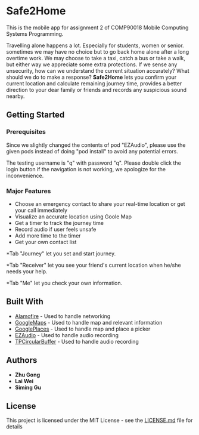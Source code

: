 # Safe2Home

This is the mobile app for assignment 2 of COMP90018 Mobile Computing Systems Programming. 
    
Travelling alone happens a lot. Especially for students, women or senior. sometimes we may have no choice but to go back home alone after a long overtime work. We may choose to take a taxi, catch a bus or take a walk, but either way we appreciate some extra protections. If we sense any unsecurity, how can we understand the current situation accurately? What should we do to make a response? **Safe2Home** lets you confirm your current location and calculate remaining journey time, provides a better direction to your dear family or friends and records any suspicious sound nearby. 

## Getting Started

### Prerequisites

Since we slightly changed the contents of pod "EZAudio", please use the given pods instead of doing "pod install" to avoid any potential errors. 
     
The testing username is "q" with password "q". Please double click the login button if the navigation is not working, we apologize for the inconvenience.

### Major Features

* Choose an emergency contact to share your real-time location or get your call immediately
* Visualize an accurate location using Goole Map
* Get a timer to track the journey time
* Record audio if user feels unsafe
* Add more time to the timer
* Get your own contact list
    
*Tab "Journey" let you set and start journey.     

*Tab "Receiver" let you see your friend's current location when he/she needs your help.  

*Tab "Me" let you check your own information.

## Built With

* [Alamofire](https://github.com/Alamofire/Alamofire) - Used to handle networking
* [GoogleMaps](https://github.com/googlemaps/) - Used to handle map and relevant information
* [GooglePlaces](https://github.com/qpowell/google_places) - Used to handle map and place a picker
* [EZAudio](https://github.com/syedhali/EZAudio) - Used to handle audio recording
* [TPCircularBuffer](https://github.com/michaeltyson/TPCircularBuffer) - Used to handle audio recording


## Authors

* **Zhu Gong**
* **Lai Wei**
* **Siming Gu**


## License

This project is licensed under the MIT License - see the [LICENSE.md](LICENSE.md) file for details
